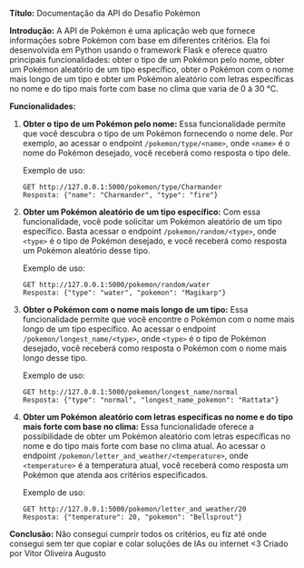**Título:** Documentação da API do Desafio Pokémon

**Introdução:**
A API de Pokémon é uma aplicação web que fornece informações sobre Pokémon com base em diferentes critérios. Ela foi desenvolvida em Python usando o framework Flask e oferece quatro principais funcionalidades: obter o tipo de um Pokémon pelo nome, obter um Pokémon aleatório de um tipo específico, obter o Pokémon com o nome mais longo de um tipo e obter um Pokémon aleatório com letras específicas no nome e do tipo mais forte com base no clima que varia de 0 à 30 °C.

**Funcionalidades:**

1. **Obter o tipo de um Pokémon pelo nome:**
   Essa funcionalidade permite que você descubra o tipo de um Pokémon fornecendo o nome dele. Por exemplo, ao acessar o endpoint `/pokemon/type/<name>`, onde `<name>` é o nome do Pokémon desejado, você receberá como resposta o tipo dele.

   Exemplo de uso:
   ```
   GET http://127.0.0.1:5000/pokemon/type/Charmander
   Resposta: {"name": "Charmander", "type": "fire"}
   ```

2. **Obter um Pokémon aleatório de um tipo específico:**
   Com essa funcionalidade, você pode solicitar um Pokémon aleatório de um tipo específico. Basta acessar o endpoint `/pokemon/random/<type>`, onde `<type>` é o tipo de Pokémon desejado, e você receberá como resposta um Pokémon aleatório desse tipo.

   Exemplo de uso:
   ```
   GET http://127.0.0.1:5000/pokemon/random/water
   Resposta: {"type": "water", "pokemon": "Magikarp"}
   ```

3. **Obter o Pokémon com o nome mais longo de um tipo:**
   Essa funcionalidade permite que você encontre o Pokémon com o nome mais longo de um tipo específico. Ao acessar o endpoint `/pokemon/longest_name/<type>`, onde `<type>` é o tipo de Pokémon desejado, você receberá como resposta o Pokémon com o nome mais longo desse tipo.

   Exemplo de uso:
   ```
   GET http://127.0.0.1:5000/pokemon/longest_name/normal
   Resposta: {"type": "normal", "longest_name_pokemon": "Rattata"}
   ```

4. **Obter um Pokémon aleatório com letras específicas no nome e do tipo mais forte com base no clima:**
   Essa funcionalidade oferece a possibilidade de obter um Pokémon aleatório com letras específicas no nome e do tipo mais forte com base no clima atual. Ao acessar o endpoint `/pokemon/letter_and_weather/<temperature>`, onde `<temperature>` é a temperatura atual, você receberá como resposta um Pokémon que atenda aos critérios especificados.

   Exemplo de uso:
   ```
   GET http://127.0.0.1:5000/pokemon/letter_and_weather/20
   Resposta: {"temperature": 20, "pokemon": "Bellsprout"}
   ```

**Conclusão:**
Não consegui cumprir todos os critérios, eu fiz até onde consegui sem ter que copiar e colar soluções de IAs ou internet <3
Criado por Vitor Oliveira Augusto